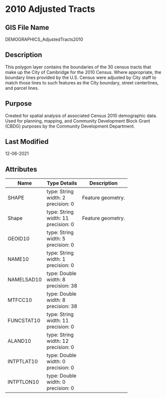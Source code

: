 # 2010 Adjusted Tracts
## GIS File Name
DEMOGRAPHICS_AdjustedTracts2010
## Description
<DIV STYLE="text-align:Left;"><DIV><DIV><P><SPAN>This polygon layer contains the boundaries of the 30 census tracts that make up the City of Cambridge for the 2010 Census. Where appropriate, the boundary lines provided by the U.S. Census were adjusted by City staff to match those lines to such features as the City boundary, street centerlines, and parcel lines.</SPAN></P></DIV></DIV></DIV>

## Purpose
Created for spatial analysis of associated Census 2010 demographic data. Used for planning, mapping, and Community Development Block Grant (CBDG) purposes by the Community Development Department.
## Last Modified
12-06-2021
## Attributes
|Name|Type Details|Description|
|----|------------|-----------|
|SHAPE|type: String<br/>width: 2<br/>precision: 0|Feature geometry.|
|Shape|type: String<br/>width: 11<br/>precision: 0|Feature geometry.|
|GEOID10|type: String<br/>width: 5<br/>precision: 0||
|NAME10|type: String<br/>width: 1<br/>precision: 0||
|NAMELSAD10|type: Double<br/>width: 8<br/>precision: 38||
|MTFCC10|type: Double<br/>width: 8<br/>precision: 38||
|FUNCSTAT10|type: String<br/>width: 11<br/>precision: 0||
|ALAND10|type: String<br/>width: 12<br/>precision: 0||
|INTPTLAT10|type: Double<br/>width: 0<br/>precision: 0||
|INTPTLON10|type: Double<br/>width: 0<br/>precision: 0||
